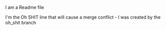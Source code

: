 I am a Readme file

I'm the Oh SHIT line that will cause a merge conflict - I was created by the oh_shit branch